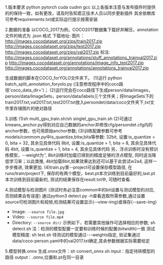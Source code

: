 1.版本要求
python
pytorch
cuda
cudnn
gcc
以上各版本注意与发布插件时提供的的保持一致，如有更改，请及时告知君正技术人员以同步更新插件
其余依赖库可参考requirements.txt或实际运行提示按需安装

2.数据的准备 
以COCO_2017为例，COCO2017数据集下载好并解压，annotation 文件的格式为 .json 格式
下载地址:
  图片：
    http://images.cocodataset.org/zips/train2017.zip
    http://images.cocodataset.org/zips/test2017.zip
    http://images.cocodataset.org/zips/val2017.zip
  标注:
    http://images.cocodataset.org/annotations/stuff_annotations_trainval2017.zip
    http://images.cocodataset.org/annotations/image_info_test2017.zip
    http://images.cocodataset.org/annotations/annotations_trainval2017.zip

生成数据的脚本在COCO_forYOLO文件夹下。
  (1)运行 python batch_split_annotation_foryolo.py (注意修改程序中的coco路径'coco_data_dir=')；
  (2)运行完会在coco路径下生成person/data/images，person/data/ImageSets，person/data/labels三个文件夹；将ImageSets下的train2017.txt,val2017.txt,test2017.txt放入persondet/data/coco文件夹下,txt文件里存储图片的绝对路径

	
3.训练
 (1)sh multi_gpu_train.sh/sh singlel_gpu_train.sh
 (2)可通过kmeans_anchor.py得到对应自己数据的anchor并修改cfg/persondet.cfg内的anchor参数，也可用原始anchor参数;
 (3)训练配置参数可参考models/commom.py中is_quantize,bitw,bita等参数:
    32bit, 设置:is_quantize = 0, bita = 32, 其余见具体代码
    8bit, 设置:is_quantize = 1, bita = 8, 其余见具体代码
    4bit, 设置:is_quantize = 1, bita = 4, 其余见具体代码
    另，浮点训练时没有预训练模型，--weight为‘’, 8bit训练时加载已得到的精度足够的浮点模型, 同时适当降低学习率；以此类推, 4bit加载8bit,如果效果达到还可以基于此尝试w2a4, 这样一步步推进, 效果更加.
 (4)train.py里--project可设置保存模型路径, 在runs/train/project下, 保存的有两个模型，best.pt本次训练到目前最好的,last.pt本次训练到目前最新的, 测试的结果保存在result.txt中, 可随时查看.


4.测试模型与检测图片
(测试时务必注意common中的bit设置与测试模型的对应,否则结果会有误差)
通过python3 detect.py -h查看选取所需参数,通过设置source可检测图片和视频,检测结果可设置显示(--view-img)或保存(--save-img)
- Image:  `--source file.jpg`
- Video:  `--source file.mp4`
- Directory:  `--source dir/`
示例如下，若需要其他操作可选择相应的参数;
sh detect.sh
注：检测的模型配置一定要和训练时候的配置(bitwidth)一致
测试模型精度:
sh test.sh
待测试的模型通过---weights指定, 验证集通过data/coco-person.yaml中的val2017.txt确定,其余参数根据实际需要给定


5.模型转换.onnx
 生成.onnx文件：sh convert_onnx.sh
    input：指定待转模型的路径
    output：.onnx,位置和.pt在同一目录